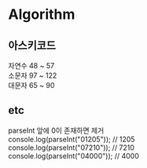 # Algorithm
## 아스키코드
자연수 48 ~ 57  
소문자 97 ~ 122  
대문자 65 ~ 90

## etc
parseInt 앞에 0이 존재하면 제거  
console.log(parseInt("01205")); // 1205  
console.log(parseInt("07210")); // 7210  
console.log(parseInt("04000")); // 4000  

